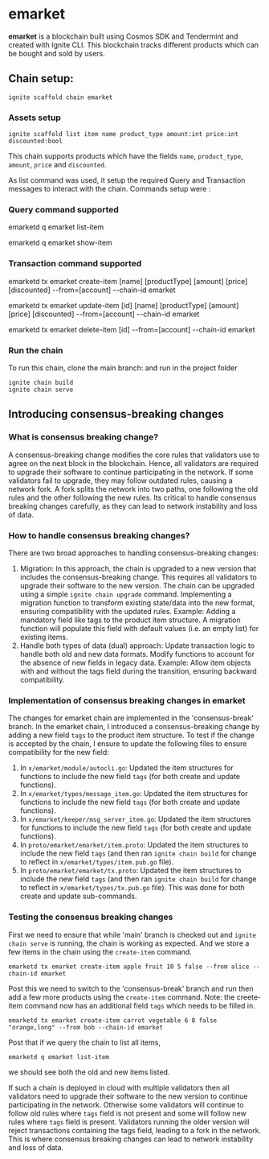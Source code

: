 # emarket
**emarket** is a blockchain built using Cosmos SDK and Tendermint and created with Ignite CLI. This blockchain tracks different products which can be bought and sold by users.

## Chain setup:

```
ignite scaffold chain emarket
```

### Assets setup

```
ignite scaffold list item name product_type amount:int price:int discounted:bool
```
This chain supports products which have the fields `name`, `product_type`, `amount`, `price` and `discounted`.

As list command was used, it setup the required Query and Transaction messages to interact with the chain.
Commands setup were : 
### Query command supported
emarketd q emarket list-item

emarketd q emarket show-item

### Transaction command supported
emarketd tx emarket create-item [name] [productType] [amount] [price] [discounted] --from=[account] --chain-id emarket

emarketd tx emarket update-item [id] [name] [productType] [amount] [price] [discounted] --from=[account] --chain-id emarket

emarketd tx emarket delete-item [id] --from=[account] --chain-id emarket


### Run the chain
To run this chain, clone the main branch:
and run in the project folder

```
ignite chain build
ignite chain serve
```

## Introducing consensus-breaking changes
### What is consensus breaking change?
A consensus-breaking change modifies the core rules that validators use to agree on the next block in the blockchain.
Hence, all validators are required to upgrade their software to continue participating in the network.
If some validators fail to upgrade, they may follow outdated rules, causing a network fork.
A fork splits the network into two paths, one following the old rules and the other following the new rules.
Its critical to handle consensus breaking changes carefully, as they can lead to network instability and loss of data.

### How to handle consensus breaking changes?
There are two broad approaches to handling consensus-breaking changes:
1. Migration: In this approach, the chain is upgraded to a new version that includes the consensus-breaking change. 
This requires all validators to upgrade their software to the new version. The chain can be upgraded using a simple `ignite chain upgrade` command.
Implementing a migration function to transform existing state/data into the new format, ensuring compatibility with the updated rules.
Example: Adding a mandatory field like tags to the product item structure. A migration function will populate this field with default values (i.e. an empty list) for existing items.
2. Handle both types of data (dual) approach: Update transaction logic to handle both old and new data formats. Modify functions to account for the absence of new fields in legacy data.
Example: Allow item objects with and without the tags field during the transition, ensuring backward compatibility.

### Implementation of consensus breaking changes in emarket
The changes for emarket chain are implemented in the 'consensus-break' branch.
In the emarket chain, I introduced a consensus-breaking change by adding a new field `tags` to the product item structure.
To test if the change is accepted by the chain, I ensure to update the following files to ensure compatibility for the new field: 
1. In `x/emarket/module/autocli.go`: Updated the item structures for functions to include the new field `tags` (for both create and update functions). 
2. In `x/emarket/types/message_item.go`: Updated the item structures for functions to include the new field `tags` (for both create and update functions). 
3. In `x/emarket/keeper/msg_server_item.go`: Updated the item structures for functions to include the new field `tags` (for both create and update functions). 
4. In `proto/emarket/emarket/item.proto`: Updated the item structures to include the new field `tags` (and then ran `ignite chain build` for change to reflect in `x/emarket/types/item.pub.go` file). 
5. In `proto/emarket/emarket/tx.proto`: Updated the item structures to include the new field `tags` (and then ran `ignite chain build` for change to reflect in `x/emarket/types/tx.pub.go` file).
This was done for both create and update sub-commands.

### Testing the consensus breaking changes
First we need to ensure that while 'main' branch is checked out and `ignite chain serve` is running, the chain is working as expected.
And we store a few items in the chain using the `create-item` command.
```
emarketd tx emarket create-item apple fruit 10 5 false --from alice --chain-id emarket
```
Post this we need to switch to the 'consensus-break' branch and run then add a few more products using the `create-item` command.
Note: the creete-item command now has an additional field `tags` which needs to be filled in.
```
emarketd tx emarket create-item carrot vegetable 6 8 false "orange,long" --from bob --chain-id emarket
```

Post that if we query the chain to list all items,
```
emarketd q emarket list-item
```
we should see both the old and new items listed.


If such a chain is deployed in cloud with multiple validators then all validators need to upgrade their software to the new version to continue participating in the network.
Otherwise some validators will continue to follow old rules where `tags` field is not present and some will follow new rules where `tags` field is present.
Validators running the older version will reject transactions containing the tags field, leading to a fork in the network.
This is where consensus breaking changes can lead to network instability and loss of data.